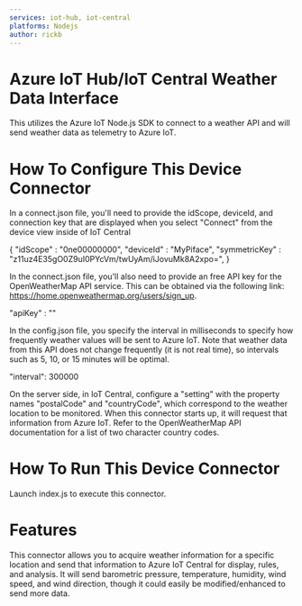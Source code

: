 ```yaml
---
services: iot-hub, iot-central
platforms: Nodejs
author: rickb
---
```


# Azure IoT Hub/IoT Central Weather Data Interface

This utilizes the Azure IoT Node.js SDK to connect to a weather API and will send weather data as telemetry to Azure IoT.

# How To Configure This Device Connector

In a connect.json file, you'll need to provide the idScope, deviceId, and connection key that are displayed when you select "Connect" from the device view inside of IoT Central

{
    "idScope" : "0ne00000000",
    "deviceId" : "MyPiface",
    "symmetricKey" : "z11uz4E35gO0Z9uI0PYcVm/twUyAm/iJovuMk8A2xpo=",
}

In the connect.json file, you'll also need to provide an free API key for the OpenWeatherMap API service.  This can be obtained via the following link: https://home.openweathermap.org/users/sign_up.  

  "apiKey" : "<YourApiKey>"

In the config.json file, you specify the interval in milliseconds to specify how frequently weather values will be sent to Azure IoT.  Note that weather data from this API does not change frequently (it is not real time), so intervals such as 5, 10, or 15 minutes will be optimal.

  "interval": 300000

On the server side, in IoT Central, configure a "setting" with the property names "postalCode" and "countryCode", which correspond to the weather location to be monitored.  When this connector starts up, it will request that information from Azure IoT.  Refer to the OpenWeatherMap API documentation for a list of two character country codes.

# How To Run This Device Connector 

Launch index.js to execute this connector.

# Features

This connector allows you to acquire weather information for a specific location and send that information to Azure IoT Central for display, rules, and analysis.  It will send barometric pressure, temperature, humidity, wind speed, and wind direction, though it could easily be modified/enhanced to send more data.
